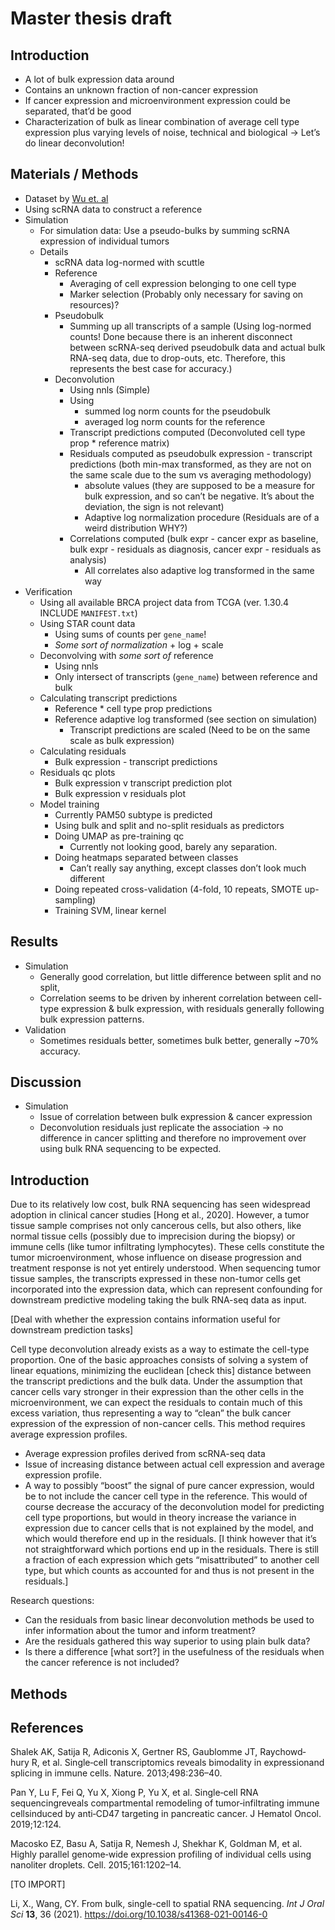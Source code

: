 # Master thesis draft

## Introduction

* A lot of bulk expression data around
* Contains an unknown fraction of non-cancer expression
* If cancer expression and microenvironment expression could be separated, that’d be good
* Characterization of bulk as linear combination of average cell type expression
  plus varying levels of noise, technical and biological → Let’s do linear
  deconvolution!

## Materials / Methods

* Dataset by [Wu et. al](https://www.nature.com/articles/s41588-021-00911-1)
* Using scRNA data to construct a reference
* Simulation
  * For simulation data: Use a pseudo-bulks by summing scRNA expression of
    individual tumors
  * Details
    * scRNA data log-normed with scuttle
    * Reference
      * Averaging of cell expression belonging to one cell type
      * Marker selection (Probably only necessary for saving on resources)?
    * Pseudobulk
      * Summing up all transcripts of a sample (Using log-normed counts! Done
        because there is an inherent disconnect between scRNA-seq derived
        pseudobulk data and actual bulk RNA-seq data, due to drop-outs, etc.
        Therefore, this represents the best case for accuracy.)
    * Deconvolution
      * Using nnls (Simple)
      * Using
        * summed log norm counts for the pseudobulk
        * averaged log norm counts for the reference
      * Transcript predictions computed (Deconvoluted cell type prop * reference
        matrix)
      * Residuals computed as pseudobulk expression - transcript predictions
        (both min-max transformed, as they are not on the same scale due to the
        sum vs averaging methodology)
        * absolute values (they are supposed to be a measure for bulk
          expression, and so can’t be negative. It’s about the deviation, the
          sign is not relevant)
        * Adaptive log normalization procedure (Residuals are of a weird
          distribution WHY?)
      * Correlations computed (bulk expr - cancer expr as baseline, bulk expr -
        residuals as diagnosis, cancer expr - residuals as analysis)
        * All correlates also adaptive log transformed in the same way
* Verification
  * Using all available BRCA project data from TCGA (ver. 1.30.4 INCLUDE
    `MANIFEST.txt`)
  * Using STAR count data
    * Using sums of counts per `gene_name`!
    * _Some sort of normalization_ + log + scale
  * Deconvolving with _some sort of_ reference
    * Using nnls
    * Only intersect of transcripts (`gene_name`) between reference and bulk
  * Calculating transcript predictions
    * Reference * cell type prop predictions
    * Reference adaptive log transformed (see section on simulation)
      * Transcript predictions are scaled (Need to be on the same scale as bulk
        expression)
  * Calculating residuals
    * Bulk expression - transcript predictions
  * Residuals qc plots
    * Bulk expression v transcript prediction plot
    * Bulk expression v residuals plot
  * Model training
    * Currently PAM50 subtype is predicted
    * Using bulk and split and no-split residuals as predictors
    * Doing UMAP as pre-training qc
      * Currently not looking good, barely any separation.
    * Doing heatmaps separated between classes
      * Can’t really say anything, except classes don’t look much different
    * Doing repeated cross-validation (4-fold, 10 repeats, SMOTE up-sampling)
    * Training SVM, linear kernel

## Results

* Simulation
  * Generally good correlation, but little difference between split and no
    split,
  * Correlation seems to be driven by inherent correlation between cell-type
    expression & bulk expression, with residuals generally following bulk
    expression patterns.
* Validation
  * Sometimes residuals better, sometimes bulk better, generally ~70%
    accuracy.

## Discussion

* Simulation
  * Issue of correlation between bulk expression & cancer expression
  * Deconvolution residuals just replicate the association -> no difference in
    cancer splitting and therefore no improvement over using bulk RNA
    sequencing to be expected.

## Introduction

Due to its relatively low cost, bulk RNA sequencing has seen widespread adoption
in clinical cancer studies [Hong et al., 2020]. However, a tumor tissue sample
comprises not only cancerous cells, but also others, like normal tissue cells
(possibly due to imprecision during the biopsy) or immune cells (like tumor
infiltrating lymphocytes). These cells constitute the tumor microenvironment,
whose influence on disease progression and treatment response is not yet
entirely understood. When sequencing tumor tissue samples, the transcripts
expressed in these non-tumor cells get incorporated into the expression data,
which can represent confounding for downstream predictive modeling taking the
bulk RNA-seq data as input.

[Deal with whether the expression contains information useful for downstream prediction tasks]

Cell type deconvolution already exists as a way to estimate the cell-type
proportion. One of the basic approaches consists of solving a system of linear
equations, minimizing the euclidean [check this] distance between the transcript
predictions and the bulk data. Under the assumption that cancer cells vary
stronger in their expression than the other cells in the microenvironment, we
can expect the residuals to contain much of this excess variation, thus
representing a way to “clean” the bulk cancer expression of the expression of
non-cancer cells. This method requires average expression profiles.

* Average expression profiles derived from scRNA-seq data
* Issue of increasing distance between actual cell expression and average
  expression profile.
* A way to possibly “boost” the signal of pure cancer expression, would be to
  not include the cancer cell type in the reference. This would of course
  decrease the accuracy of the deconvolution model for predicting cell type
  proportions, but would in theory increase the variance in expression due to
  cancer cells that is not explained by the model, and which would therefore end
  up in the residuals. [I think however that it’s not straightforward which
  portions end up in the residuals. There is still a fraction of each expression
  which gets “misattributed” to another cell type, but which counts as accounted
  for and thus is not present in the residuals.]

Research questions:

* Can the residuals from basic linear deconvolution methods be used to infer
  information about the tumor and inform treatment?
* Are the residuals gathered this way superior to using plain bulk data?
* Is there a difference [what sort?] in the usefulness of the residuals when the
  cancer reference is not included?

## Methods


## References

Shalek AK, Satija R, Adiconis X, Gertner RS, Gaublomme JT, Raychowd‑ hury R, et
al. Single‑cell transcriptomics reveals bimodality in expressionand splicing in
immune cells. Nature. 2013;498:236–40.

Pan Y, Lu F, Fei Q, Yu X, Xiong P, Yu X, et al. Single‑cell RNA
sequencingreveals compartmental remodeling of tumor‑infiltrating immune
cellsinduced by anti‑CD47 targeting in pancreatic cancer. J Hematol Oncol.
2019;12:124.

Macosko EZ, Basu A, Satija R, Nemesh J, Shekhar K, Goldman M, et al. Highly
parallel genome‑wide expression profiling of individual cells using nanoliter
droplets. Cell. 2015;161:1202–14.

[TO IMPORT]

Li, X., Wang, CY. From bulk, single-cell to spatial RNA sequencing. _Int J Oral
Sci_ **13**, 36 (2021). <https://doi.org/10.1038/s41368-021-00146-0>
